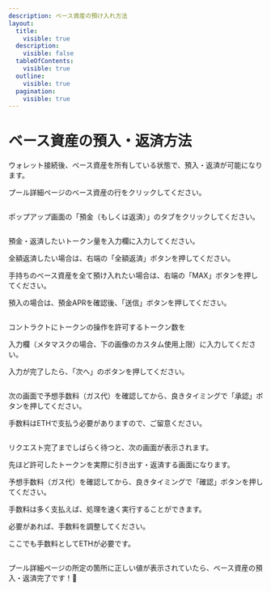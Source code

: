```yaml
---
description: ベース資産の預け入れ方法
layout:
  title:
    visible: true
  description:
    visible: false
  tableOfContents:
    visible: true
  outline:
    visible: true
  pagination:
    visible: true
---
```


# ベース資産の預入・返済方法

ウォレット接続後、ベース資産を所有している状態で、預入・返済が可能になります。

プール詳細ページのベース資産の行をクリックしてください。

<figure><img src="../.gitbook/assets/image (10).png" alt=""><figcaption></figcaption></figure>

ポップアップ画面の「預金（もしくは返済）」のタブをクリックしてください。

<figure><img src="../.gitbook/assets/スクリーンショット 2024-10-13 21.51.30.png" alt=""><figcaption></figcaption></figure>

預金・返済したいトークン量を入力欄に入力してください。

全額返済したい場合は、右端の「全額返済」ボタンを押してください。

手持ちのベース資産を全て預け入れたい場合は、右端の「MAX」ボタンを押してください。

預入の場合は、預金APRを確認後、「送信」ボタンを押してください。

<figure><img src="../.gitbook/assets/スクリーンショット 2024-10-13 21.49.22.png" alt=""><figcaption></figcaption></figure>

コントラクトにトークンの操作を許可するトークン数を

入力欄（メタマスクの場合、下の画像のカスタム使用上限）に入力してください。

入力が完了したら、「次へ」のボタンを押してください。

<figure><img src="../.gitbook/assets/スクリーンショット 2024-10-13 21.57.31.png" alt=""><figcaption></figcaption></figure>

次の画面で予想手数料（ガス代）を確認してから、良きタイミングで「承認」ボタンを押してください。

手数料はETHで支払う必要がありますので、ご留意ください。

<figure><img src="../.gitbook/assets/スクリーンショット 2024-10-13 22.00.55.png" alt=""><figcaption></figcaption></figure>

リクエスト完了までしばらく待つと、次の画面が表示されます。

先ほど許可したトークンを実際に引き出す・返済する画面になります。

予想手数料（ガス代）を確認してから、良きタイミングで「確認」ボタンを押してください。

手数料は多く支払えば、処理を速く実行することができます。

必要があれば、手数料を調整してください。

ここでも手数料としてETHが必要です。

<figure><img src="../.gitbook/assets/スクリーンショット 2024-10-13 22.04.12.png" alt=""><figcaption></figcaption></figure>

プール詳細ページの所定の箇所に正しい値が表示されていたら、ベース資産の預入・返済完了です！🎉

<figure><img src="../.gitbook/assets/Group 33b.png" alt=""><figcaption></figcaption></figure>
